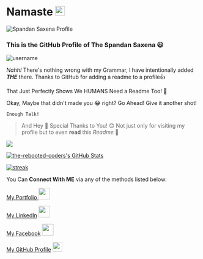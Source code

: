 # Namaste <img src="https://media.giphy.com/media/hvRJCLFzcasrR4ia7z/giphy.gif" width="25px">

![Spandan Saxena Profile](https://i.ibb.co/mXjqF2t/banner-1.png)

### This is the GitHub Profile of **The** Spandan Saxena 😃

![username](https://media.giphy.com/media/LqsUJ3sF6hao0BDIHJ/giphy.gif)

*Nahh!* There's nothing wrong with my Grammar, I have intentionally added ***THE*** there. Thanks to GitHub for adding a readme to a profile👍

That Just Perfectly Shows We HUMANS Need a Readme Too! 🤔

Okay, Maybe that didn't made you 😂 right? Go Ahead! Give it another shot!

    Enough Talk! 
  
> And Hey 👋 Special Thanks to You! 😊 Not just only for visiting my profile
> but to even **read** this *Readme* 📔

![](https://komarev.com/ghpvc/?username=the-rebooted-coder)


[![the-rebooted-coders's GitHub Stats](https://github-readme-stats.vercel.app/api?username=the-rebooted-coder&count_private=true&theme=midnight-purple&show_icons=true)](https://github.com/the-rebooted-coder)

[![streak](https://github-readme-streak-stats.herokuapp.com/?user=the-rebooted-coder&theme=highcontrast&hide_border=true&currStreakLabel=8e00d5&fire=ffffff&ring=8e00d6)](https://spandansaxena.codes/)

You Can **Connect With ME** via any of the methods listed below:

[My Portfolio ](https://spandansaxena.codes/) <img src="https://media.giphy.com/media/3ov9k1BqJ2gb0DgmB2/giphy.gif" width="30px">

[My LinkedIn](https://www.linkedin.com/in/spandn/) <img src="https://media.giphy.com/media/l0HlQXlQ3nHyLMvte/giphy.gif" width="30px">

[My Facebook](https://www.facebook.com/spandn.saxena/) <img src="https://media.giphy.com/media/ijEiXYEo9DBxm/giphy.gif" width="30px">

[My GitHub Profile](https://github.com/the-rebooted-coder) <img src="https://media.giphy.com/media/du3J3cXyzhj75IOgvA/giphy.gif" width="25px">
